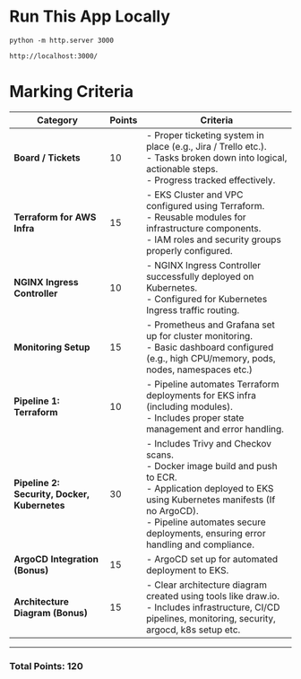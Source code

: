 # Run This App Locally

```
python -m http.server 3000
```

```
http://localhost:3000/
```
# **Marking Criteria**

| **Category**                   | **Points** | **Criteria**                                                                                                                                            |
|--------------------------------|------------|---------------------------------------------------------------------------------------------------------------------------------------------------------|
| **Board / Tickets**             | 10         | - Proper ticketing system in place (e.g., Jira / Trello etc.). <br> - Tasks broken down into logical, actionable steps. <br> - Progress tracked effectively.   |
| **Terraform for AWS Infra**     | 15         | - EKS Cluster and VPC configured using Terraform. <br> - Reusable modules for infrastructure components. <br> - IAM roles and security groups properly configured. |
| **NGINX Ingress Controller**    | 10         | - NGINX Ingress Controller successfully deployed on Kubernetes. <br> - Configured for Kubernetes Ingress traffic routing.                               |
| **Monitoring Setup**            | 15         | - Prometheus and Grafana set up for cluster monitoring. <br> - Basic dashboard configured (e.g., high CPU/memory, pods, nodes, namespaces etc.)                            |
| **Pipeline 1: Terraform**          | 10         | - Pipeline automates Terraform deployments for EKS infra (including modules). <br> - Includes proper state management and error handling.               |
| **Pipeline 2: Security, Docker, Kubernetes**         | 30         | - Includes Trivy and Checkov scans. <br> - Docker image build and push to ECR. <br> - Application deployed to EKS using Kubernetes manifests (If no ArgoCD). <br> - Pipeline automates secure deployments, ensuring error handling and compliance. |
| **ArgoCD Integration (Bonus)**  | 15         | - ArgoCD set up for automated deployment to EKS.                                                                    |
| **Architecture Diagram (Bonus)**        | 15         | - Clear architecture diagram created using tools like draw.io. <br> - Includes infrastructure, CI/CD pipelines, monitoring, security, argocd, k8s setup etc. |

---

### **Total Points: 120**
